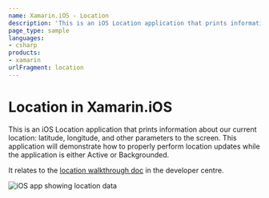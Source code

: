 ```yaml
---
name: Xamarin.iOS - Location
description: 'This is an iOS Location application that prints information about our current location: latitude, longitude, and other parameters to the screen....'
page_type: sample
languages:
- csharp
products:
- xamarin
urlFragment: location
---
```

# Location in Xamarin.iOS

This is an iOS Location application that prints information about our current location: latitude, longitude, and other parameters to the screen. This application will demonstrate how to properly perform location updates while the application is either Active or Backgrounded.

It relates to the [location walkthrough doc](https://docs.microsoft.com/xamarin/ios/app-fundamentals/backgrounding/ios-backgrounding-walkthroughs/location-walkthrough) in the developer centre.

![iOS app showing location data](Screenshots/image5.png)
